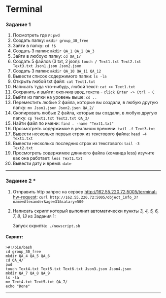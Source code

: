 # Terminal
### Задание 1

01. Посмотреть где я:  `pwd`
02. Создать папку: `mkdir group_30_free`
03. Зайти в папку: `cd !$`
04. Создать 3 папки: `mkdir QA_1 QA_2 QA_3`
05. Зайти в любоую папку: `cd QA_1/`
06.  Создать 5 файлов (3 txt, 2 json): `touch / Text1.txt Text2.txt Text3.txt Json1.json Json2.json`
07. Создать 3 папки: `mkdir QA_10 QA_11 QA_12`
08. Вывести список содержимого папки: `ls -la`
09. Открыть любой txt файл: `cat Text1.txt`
10. Написать туда что-нибудь, любой текст: `cat >> Text1.txt`
11. Cохранить и выйти: окончив ввод текста - `click Enter -> Ctrl + C`	
12. Выйти из папки на уровень выше: `cd ..`
13. Переместить любые 2 файла, которые вы создали, в любую другую папку: `mv Json1.json Json2.json QA_2/`
14. Cкопировать любые 2 файла, которые вы создали, в любую другую папку: `cp Text1.txt Text2.txt QA_3/`
15. Найти файл по имени: `find . -name "Text1.txt"`	
16. Просмотреть содержимое в реальном времени: `tail -f Text3.txt`
17. Вывести несколько первых строк из текстового файла: `head -4 Text1.txt`
18. Вывести несколько последних строк из текстового: `tail -3 Text2.txt`
19. Просмотреть содержимое длинного файла (команда less) изучите как она работает: `less Text1.txt`
20. Вывести дату и время: `date`
***
### Задание 2 *
1. Отправить http запрос на сервер http://162.55.220.72:5005/terminal-hw-request: 
   `curl http://162.55.220.72:5005/object_info_3?name=Alexander&age=31&salary=500`

2. Написать скрипт который выполнит автоматически пункты *3, 4, 5, 6, 7, 8, 13* из  Задания 1:
   
    Запуск скрипта:` ./newscript.sh`

#### Скрипт:

    >#!/bin/bash
    cd group_30_free 
    mkdir QA_4 QA_5 QA_6
    cd QA_4/
    pwd
    touch Text4.txt Text5.txt Text6.txt Json3.json Json4.json
    mkdir QA_7 QA_8 QA_9
    ls -la
    mv Text4.txt Text5.txt QA_7/
    echo "Done"
___
					


